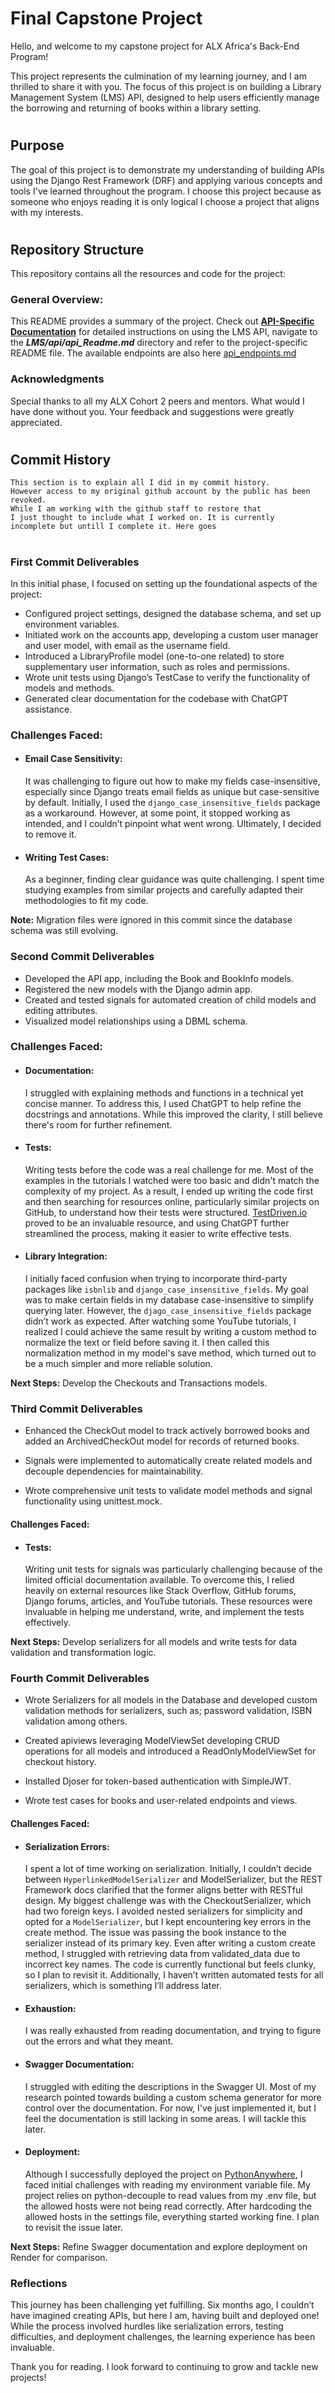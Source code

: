 # Final Capstone Project

Hello, and welcome to my capstone project for ALX Africa's Back-End Program!

This project represents the culmination of my learning journey,
and I am thrilled to share it with you. The focus of this project is on
building a Library Management System (LMS) API, designed to help users 
efficiently manage the borrowing and returning of books 
within a library setting.

#
## Purpose

The goal of this project is to demonstrate my understanding of building 
APIs using the Django Rest Framework (DRF) and applying various concepts 
and tools I've learned throughout the program. 
I choose this project because as someone who enjoys reading it is only logical 
I choose a project that aligns with my interests.

#
## Repository Structure

This repository contains all the resources and code for the project:

### General Overview: 
This README provides a summary of the project.
Check out [**API-Specific Documentation**](https://github.com/cephastay/library_management_api/blob/main/LMS/api_Readme.md)
for detailed instructions on 
using the LMS API, navigate to the _**LMS/api/api_Readme.md**_ directory and 
refer to the project-specific README file. The available endpoints are also here [api_endpoints.md](https://github.com/cephastay/library_management_api/blob/main/LMS/api_endpoints.md)

### Acknowledgments
Special thanks to all my ALX Cohort 2 peers and mentors. What would I have 
done without you. Your feedback and suggestions were greatly appreciated.

#

## Commit History

```
This section is to explain all I did in my commit history. 
However access to my original github account by the public has been revoked.
While I am working with the github staff to restore that
I just thought to include what I worked on. It is currently 
incomplete but untill I complete it. Here goes 
```
#
### First Commit Deliverables

In this initial phase, I focused on setting up the foundational aspects of the project:

- Configured project settings, designed the database schema, and set up environment variables.
- Initiated work on the accounts app, developing a custom user manager and user model, with email as the username field.
- Introduced a LibraryProfile model (one-to-one related) to store supplementary user information, such as roles and permissions.
- Wrote unit tests using Django’s TestCase to verify the functionality of models and methods.
- Generated clear documentation for the codebase with ChatGPT assistance.

### Challenges Faced:
- #### **Email Case Sensitivity:**
    It was challenging to figure out how to make my fields case-insensitive, 
    especially since Django treats email fields as unique but case-sensitive 
    by default. Initially, I used the ``django_case_insensitive_fields`` package
    as a workaround. However, at some point, it stopped working as intended,
    and I couldn’t pinpoint what went wrong. Ultimately, I decided to remove it.

- #### **Writing Test Cases:** 
   As a beginner, finding clear guidance was quite challenging. I spent time 
   studying examples from similar projects and carefully adapted their methodologies to fit my code.

**Note:** Migration files were ignored in this commit since the database schema was still evolving.

### Second Commit Deliverables

- Developed the API app, including the Book and BookInfo models.
- Registered the new models with the Django admin app.
- Created and tested signals for automated creation of child models and editing attributes.
- Visualized model relationships using a DBML schema.

### Challenges Faced:
- #### **Documentation:** 
    I struggled with explaining methods and functions in a technical 
    yet concise manner. To address this, I used ChatGPT to help refine the 
    docstrings and annotations. While this improved the clarity,
    I still believe there's room for further refinement.

- #### **Tests:** 
    Writing tests before the code was a real challenge for me. Most of the 
    examples in the tutorials I watched were too basic and didn't match the 
    complexity of my project. As a result, I ended up writing the code first 
    and then searching for resources online, particularly similar projects on 
    GitHub, to understand how their tests were structured.
    [TestDriven.io](https://testdriven.io/) proved to be an invaluable resource,
    and using ChatGPT further streamlined the process, making it easier to write effective tests.

- #### **Library Integration:** 
    I initially faced confusion when trying to incorporate third-party 
    packages like ``isbnlib`` and ``django_case_insensitive_fields``.
    My goal was to make certain fields in my database case-insensitive
    to simplify querying later.
    However, the ``djago_case_insensitive_fields`` package didn’t work as expected.
    After watching some YouTube tutorials, I realized I could achieve the
    same result by writing a custom method to normalize the text or field
    before saving it. I then called this normalization method in my model's
    save method, which turned out to be a much simpler and more reliable solution.

**Next Steps:** Develop the Checkouts and Transactions models.

### Third Commit Deliverables

- Enhanced the CheckOut model to track actively borrowed books and added 
    an ArchivedCheckOut model for records of returned books.

- Signals were implemented to automatically create related models and 
    decouple dependencies for maintainability.

- Wrote comprehensive unit tests to validate model methods and signal functionality using unittest.mock.

#### **Challenges Faced:**
- #### **Tests:** 
    Writing unit tests for signals was particularly challenging because of the 
    limited official documentation available. To overcome this, I relied heavily
    on external resources like Stack Overflow, GitHub forums, Django forums, 
    articles, and YouTube tutorials. These resources were invaluable in 
    helping me understand, write, and implement the tests effectively.

**Next Steps:** Develop serializers for all models and write tests for data validation and transformation logic.

### Fourth Commit Deliverables

- Wrote Serializers for all models in the Database and developed custom 
    validation methods for serializers, such as; password validation, ISBN validation among others.

- Created apiviews leveraging ModelViewSet developing CRUD operations 
    for all models and introduced a ReadOnlyModelViewSet for checkout history.

- Installed Djoser for token-based authentication with SimpleJWT.

- Wrote test cases for books and user-related endpoints and views.

#### **Challenges Faced:**
- #### **Serialization Errors:** 
   I spent a lot of time working on serialization. Initially, I couldn’t 
   decide between ``HyperlinkedModelSerializer`` and ModelSerializer, but 
   the REST Framework docs clarified that the former aligns better with 
   RESTful design. My biggest challenge was with the CheckoutSerializer,
   which had two foreign keys. I avoided nested serializers for simplicity
   and opted for a ``ModelSerializer``, but I kept encountering key errors in
   the create method. The issue was passing the book instance to the serializer
   instead of its primary key. Even after writing a custom create method,
   I struggled with retrieving data from validated_data due to incorrect key names.
   The code is currently functional but feels clunky, so I plan to revisit it.
   Additionally, I haven’t written automated tests for all serializers, which
   is something I’ll address later.

- #### **Exhaustion:** 
    I was really exhausted from reading documentation, and trying to
    figure out the errors and what they meant.

- #### **Swagger Documentation:** 
    I struggled with editing the descriptions in the Swagger UI.
    Most of my research pointed towards building a custom schema
    generator for more control over the documentation. For now, I've
    just implemented it, but I feel the documentation is still lacking in some areas.
    I will tackle this later.

- #### **Deployment:**
    Although I successfully deployed the project on 
    [PythonAnywhere](enamyaovi.pythonanywhere.com), I faced initial
    challenges with reading my environment variable file. My project
    relies on python-decouple to read values from my .env file, but the
    allowed hosts were not being read correctly. After hardcoding the
    allowed hosts in the settings file, everything started working fine.
    I plan to revisit the issue later.

**Next Steps:** Refine Swagger documentation and explore deployment on Render for comparison.

### **Reflections**

This journey has been challenging yet fulfilling. Six months ago, 
I couldn’t have imagined creating APIs, but here I am, having built
and deployed one! While the process involved hurdles like serialization
errors, testing difficulties, and deployment challenges, 
the learning experience has been invaluable. 

Thank you for reading. I look forward to continuing to grow and tackle new projects!
